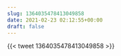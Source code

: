 ```yaml
---
slug: 1364035478413049858
date: 2021-02-23 02:12:55+00:00
draft: false
---
```


{{< tweet 1364035478413049858 >}}
